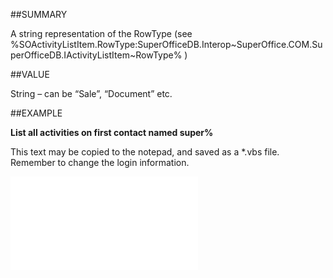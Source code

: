 
##SUMMARY

A string representation of the RowType (see %SOActivityListItem.RowType:SuperOfficeDB.Interop~SuperOffice.COM.SuperOfficeDB.IActivityListItem~RowType% )


##VALUE

String – can be “Sale”, “Document” etc.


##EXAMPLE

**List all activities on first contact named super%**

This text may be copied to the notepad, and saved as a *.vbs file. Remember to change the login information.

![](..\..\Examples\vbs\SOActivityListItem.vbs.txt)


